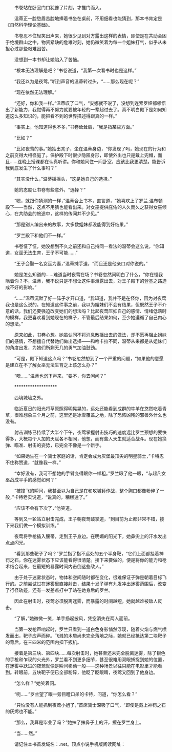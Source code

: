 　　书卷站在卧室门口犹豫了片刻，才推门而入。

　　温蒂正一脸愁眉苦脸地捧着书坐在桌前，不用细看也能猜到，那本书肯定是《自然科学理论基础》。

　　书卷忍不住轻笑出声来，她很少见到对方露出这样的表情，即使是在共助会困于绝境群山之中，物资紧缺的危难时刻，她仍微笑着为每一个姐妹打气，似乎从未担心过那些艰难困苦。

　　没想到一本书却让她陷入了苦恼。

　　“根本无法理解是吧？”书卷说道，“我第一次看书时也是这样。”

　　“我还以为是夜莺，”听到声音的温蒂转过头，“……那么现在呢？”

　　“现在依然无法理解。”

　　“还好，你和我一样。”温蒂叹了口气，“安娜就不说了，没想到连索罗娅都领悟出了新能力，我觉得再不努力就要被年轻的一辈超过去了。真不明白殿下是如何知道这么多知识的，能把看不到的世界描述得跟真的一样。”

　　“事实上，他知道得也不多，”书卷耸耸肩，“我是指某些方面。”

　　“比如？”

　　“比如夜莺的事。”她抽出凳子，坐在温蒂身边，“你发现了吗，她现在的行为和之前变得大相径庭了。保护殿下时很少隐匿身形，即使外出也只是戴上兜帽，而且……连晚上授课都在认真听讲。你和她同住一间卧室，应该比我更清楚。能告诉我到底发生了什么事吗？”

　　“其实没什么，”温蒂摇摇头，“这是她自己的选择。”

　　她的态度让书卷有些意外，“选择？”

　　“嗯，就跟你猜测的一样，”温蒂合上书本，直言道，“她喜欢上了罗兰.温布顿殿下——当然，这点不用猜也能看出来。对女巫提供庇佑的人久而久之获得女巫倾心，在共助会的旅途中，这样的传闻并不少见。”

　　“那是别人编出来的故事，大多数姐妹都没能得到好结果。”

　　“罗兰殿下和他们不一样。”

　　书卷怔了怔，她没想到不久之前还和自己持同一看法的温蒂会这么说，“你知道，女巫无法生育，王子不可能……”

　　“王子会娶一名女巫为妻，”温蒂摊手道，“而且还是他亲口对你说的。”

　　她是怎么知道的……难道当时夜莺在场？书卷忽然间明白了什么，“你在怪我瞒着你？不，温蒂，我不说只是不想让这件事泄露出去，对王子殿下的登基之路造成不好的影响。”

　　“……”温蒂沉默了好一阵子才开口道，“我知道，我并不是在怪你，因为对夜莺我也是这么说的。在知道这件事之前，我以为姐妹们不会有结果，但既然王子不介意的话，我们还要强迫改变她们的想法吗？比起夜莺压抑自己的感情、情绪低落时的模样，我更喜欢看到她现在的样子，不管最后结果如何，至少她遵循了自己内心的想法。”

　　原来如此，书卷心想。她虽认同不将消息散播出去的做法，却不愿再阻止姐妹们的感情，不想擅自代替她们做出选择——和哈卡拉不同，温蒂从来都是从姐妹们的角度出发，为她们所剩无几的勇气加油鼓劲。

　　“可是，殿下知道这点吗？”书卷忽然想到了一个严重的问题，“如果他的意愿是建立在不了解女巫无法生育之上该怎么办？”

　　“唔……”温蒂也沉下声来，“要不，你去问问？”

　　*******************

　　西境城墙之外。

　　临近夏日的阳光将草原照得明晃晃的，远处还能看到成群的牛羊在悠然吃着青草，很难想象三个月之前，这里还是冰雪覆盖之地，除了恐怖凶残的邪兽外什么也没有。

　　射击训练已持续了大半个下午，夜莺掌握射击技巧的速度远比罗兰预想的要快得多，大概每个人加的天赋各不相同，他想，而有些人天生就适合战斗。现在她换弹、瞄准、射击的姿势，已完全不像是一个新手。

　　“如果她生在一个骑士家庭的话，肯定会成为灰堡最顶尖的明星骑士，”卡特忍不住称赞道，“就像我一样。”

　　“幸好没有，我可不想她的手臂变得跟你一样粗。”罗兰瞅了他一眼，“与超凡女巫战成平手的感觉如何？”

　　“被撞飞的瞬间，我甚至以为自己是在和攻城锤作战，整个胸口都像粉碎了一般，”卡特老实说道，“说真的，糟糕透了。”

　　“应该不会有下次了，”他笑道。

　　等到又一轮站立射击完成，王子朝夜莺鼓掌道，“到目前为止都非常不错，接下来我们做一个模拟训练。”

　　夜莺将手枪插入腰带，走到王子身边。在明媚的阳光下，她鼻尖上的汗水发出点点闪光。

　　“看到那些靶子了吗？”罗兰指了指不远处的五个半身靶，“它们上面都挂着神罚之石，你在迷雾状态下应该能看得很清楚。接下来要做的，便是将你的能力和枪术结合起来，在最短的暴露时间内击倒这些敌人。”

　　由于处于迷雾状态时，物体和空间随时都在变化，很难保证子弹是朝着目标飞行的。之前尝试过在迷雾里直接射击，结果十发子弹有九发冲出迷雾范围后，改变了行径轨迹，还有一发差点打中了站在她身后的罗兰。

　　因此在射击时，夜莺必须脱离迷雾，而暴露的时间越短，她就越难被敌人反击。

　　“了解，”她微微一笑，单手扬起披风，凭空消失在两人面前。

　　当第一发枪声响起时，罗兰只看到一道白色身影悄然浮现，随着火焰与燃气喷发而出，靶子应声而碎。飞溅的木屑尚未完全落地之际，她就已经抵达第二块靶子的背后，在三四米的范围内扣下扳机。

　　接着是第三块、第四块……每次射击时，她甚至还未完全脱离迷雾，除了银色的手枪和乍现的火光外，罗兰看不到更多细节，甚至很难用双眼捕捉到她的位置，在迷雾中跃进的夜莺就像是瞬间移动一般——这种场景以往只能在电影里才能看到。转眼前，五块靶子便已全部粉碎，他眨了眨眼睛，夜莺又回到了他身边。

　　“怎么样？”她笑着问。

　　“呃……”罗兰望了眼一旁目瞪口呆的卡特，问道，“你怎么看？”

　　“只怕没有人能抓到夜莺小姐了，”首席骑士深吸了口气，“即使是戴上神罚之石的灰烬也不能。”

　　“那么，我算是毕业了吗？”她抹了抹鼻子上的汗，擦在罗兰身上。

　　“当……然。”

　　请记住本书首发域名：.net。顶点小说手机版阅读网址：
